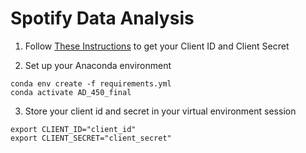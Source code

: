# Spotify Data Analysis

1. Follow [These Instructions](https://developer.spotify.com/documentation/web-api/tutorials/getting-started) to get your Client ID and Client Secret

2. Set up your Anaconda environment

```{python}
conda env create -f requirements.yml
conda activate AD_450_final
```

3. Store your client id and secret in your virtual environment session

```{python}
export CLIENT_ID="client_id"
export CLIENT_SECRET="client_secret"
```
